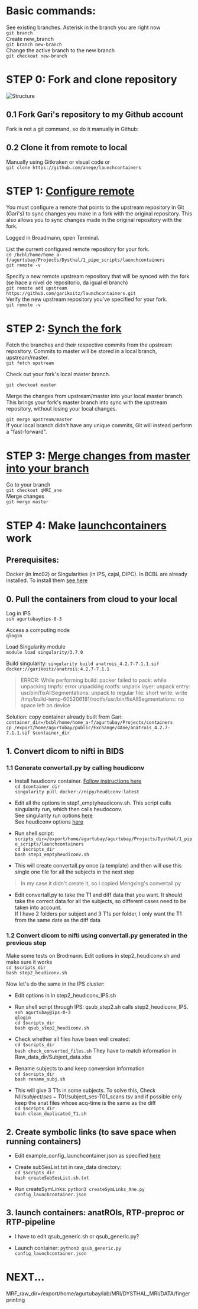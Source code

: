 # Basic commands:

See existing branches. Asterisk in the branch you are right now  
`git branch`  
Create new_branch  
`git branch new-branch`  
Change the active branch to the new branch  
`git checkout new-branch` 

# STEP 0: Fork and clone repository 

![Structure](https://www.toolsqa.com/gallery/Git/2.1_Pull-Request.png)
## 0.1 Fork Gari's repository to my Github account 

Fork is not a git command, so do it manually in Github:

## 0.2 Clone it from remote to local 
Manually using Gitkraken or visual code or  
`git clone https://github.com/anege/launchcontainers`

# STEP 1: [Configure remote]( https://help.github.com/en/articles/configuring-a-remote-for-a-fork)

You must configure a remote that points to the upstream repository in Git (Gari's) to sync changes you make in a fork with the original repository. This also allows you to sync changes made in the original repository with the fork.

Logged in Broadmann, open Terminal.

List the current configured remote repository for your fork.  
`cd /bcbl/home/home_a-f/agurtubay/Projects/Dysthal/1_pipe_scripts/launchcontainers`   
`git remote -v`

Specify a new remote upstream repository that will be synced with the fork (se hace a nivel de repositorio, da igual el branch)  
`git remote add upstream https://github.com/garikoitz/launchcontainers.git`  
Verify the new upstream repository you've specified for your fork.  
`git remote -v`

# STEP 2: [Synch the fork](https://docs.github.com/en/pull-requests/collaborating-with-pull-requests/working-with-forks/syncing-a-fork)

Fetch the branches and their respective commits from the upstream repository. Commits to master will be stored in a local branch, upstream/master.  
`git fetch upstream`

Check out your fork's local master branch.

`git checkout master`

Merge the changes from upstream/master into your local master branch. This brings your fork's master branch into sync with the upstream repository, without losing your local changes.

`git merge upstream/master`  
If your local branch didn't have any unique commits, Git will instead perform a "fast-forward".

# STEP 3: [Merge changes from master into your branch](https://stackabuse.com/git-merge-branch-into-master/)

Go to your branch  
`git checkout qMRI_ane`  
Merge changes  
`git merge master`

# STEP 4: Make [launchcontainers](https://github.com/garikoitz/launchcontainers/wiki/How-to-use) work
## Prerequisites: 
Docker (in lmc02) or Singularities (in IPS, cajal, DIPC). In BCBL are already installed. To install them [see here](https://github.com/garikoitz/launchcontainers/wiki/Installation )

## 0. Pull the containers from cloud to your local
Log in IPS  
`ssh agurtubay@ips-0-3`

Access a computing node  
`qlogin`

Load Singularity module  
`module load singularity/3.7.0`

Build singularity: `singularity build anatrois_4.2.7-7.1.1.sif docker://garikoitz/anatrois:4.2.7-7.1.1`

>ERROR: While performing build: packer failed to pack: while unpacking tmpfs: error unpacking rootfs: unpack layer: unpack entry: usr/bin/fixAllSegmentations: unpack to regular file: short write: write /tmp/build-temp-605206181/rootfs/usr/bin/fixAllSegmentations: no space left on device

Solution: copy container already built from Gari:  
`container_dir=/bcbl/home/home_a-f/agurtubay/Projects/containers`  
`cp /export/home/agurtubay/public/Exchange/4Ane/anatrois_4.2.7-7.1.1.sif $container_dir`  



## 1. Convert dicom to nifti in BIDS 

### 1.1 Generate convertall.py by calling heudiconv

- Install heudiconv container. [Follow instructions here](https://heudiconv.readthedocs.io/en/latest/installation.html#singularity)  
`cd $container_dir`  
`singularity pull docker://nipy/heudiconv:latest`

- Edit all the options in step1_emptyheudiconv.sh. This script calls singularity run, which then calls heudoconv.  
See singularity run options [here](https://sylabs.io/guides/3.1/user-guide/cli/singularity_run.html#singularity-run)  
See heudiconv options [here](https://heudiconv.readthedocs.io/en/latest/usage.html#commandline-arguments)

- Run shell script:  
`scripts_dir=/export/home/agurtubay/agurtubay/Projects/Dysthal/1_pipe_scripts/launchcontainers`  
`cd $scripts_dir`  
`bash step1_emptyheudiconv.sh`

- This will create convertall.py once (a  template) and then will use this single one file for all the subjects in the next step

>In my case it didn't create it, so I copied Mengxing's convertall.py

- Edit convertall.py to take the T1 and diff data that you want. It should take the correct data for all the subjects, so different cases need to be taken into account.  
If I have 2 folders per subject and 3 T1s per folder, I only want the T1 from the same date as the diff data

### 1.2 Convert dicom to nifti using convertall.py generated in the previous step

 Make some tests on Brodmann. Edit options in step2_heudiconv.sh and make sure it works   
`cd $scripts_dir`  
`bash step2_heudiconv.sh`

Now let's do the same in the IPS cluster:
- Edit options in in step2_heudiconv_IPS.sh  

- Run shell script through IPS:  qsub_step2.sh calls step2_heudiconv_IPS.  
`ssh agurtubay@ips-0-3`  
`qlogin`  
`cd $scripts_dir`  
`bash qsub_step2_heudiconv.sh`

- Check whether all files have been well created:  
`cd $scripts_dir`  
`bash check_converted_files.sh`
They have to match information in Raw_data_dir/Subject_data.xlsx

- Rename subjects to and keep conversion information  
`cd $scripts_dir`  
`bash rename_subj.sh`


- This will give 3 T1s in some subjects. To solve this,
Check NII/$subject/ses-T01/$subject_ses-T01_scans.tsv
and if possible only keep the anat files whose acq-time is the same as the diff  
`cd $scripts_dir`  
`bash clean_duplicated_T1.sh`


## 2. Create symbolic links (to save space when running containers)

- Edit example_config_launchcontainer.json as specified [here](https://github.com/garikoitz/launchcontainers/wiki/How-to-use)

- Create subSesList.txt in raw_data directory:  
`cd $scripts_dir`  
`bash createSubSesList.sh.txt`  

- Run createSymLinks: `python3 createSymLinks_Ane.py config_launchcontainer.json`

## 3. launch containers: anatROIs, RTP-preproc or RTP-pipeline

- I have to edit qsub_generic.sh or qsub_generic.py?

- Launch container: `python3 qsub_generic.py config_launchcontainer.json` 




# NEXT...

MRF_raw_dir=/export/home/agurtubay/lab/MRI/DYSTHAL_MRI/DATA/fingerprinting






